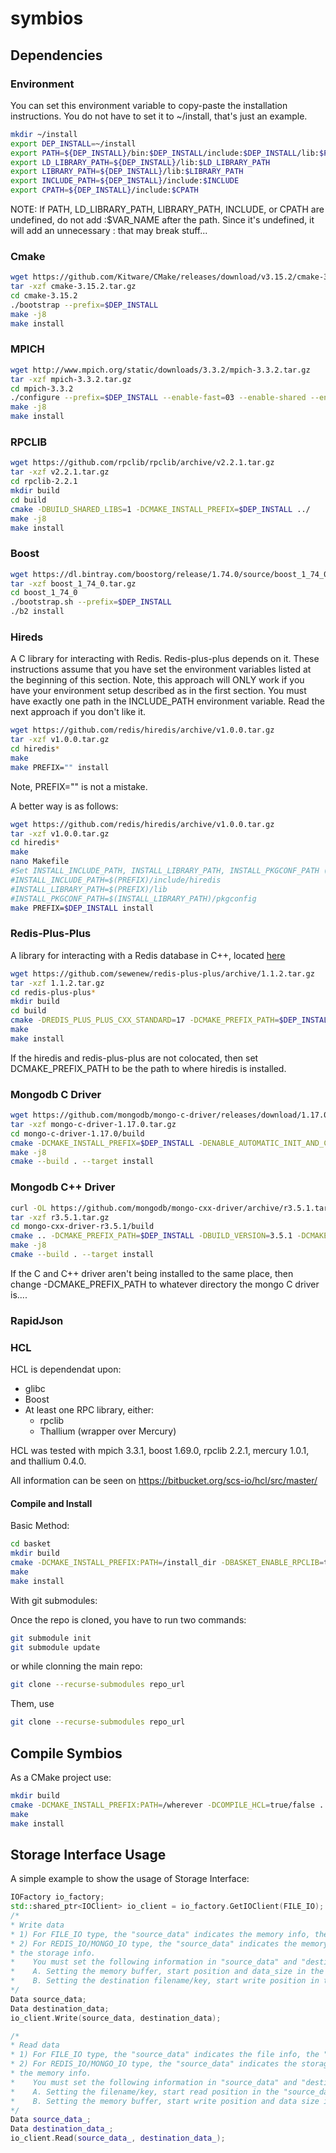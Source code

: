 # symbios
## Dependencies

### Environment

You can set this environment variable to copy-paste the installation instructions.
You do not have to set it to ~/install, that's just an example.

```bash
mkdir ~/install
export DEP_INSTALL=~/install
export PATH=${DEP_INSTALL}/bin:$DEP_INSTALL/include:$DEP_INSTALL/lib:$PATH
export LD_LIBRARY_PATH=${DEP_INSTALL}/lib:$LD_LIBRARY_PATH
export LIBRARY_PATH=${DEP_INSTALL}/lib:$LIBRARY_PATH
export INCLUDE_PATH=${DEP_INSTALL}/include:$INCLUDE
export CPATH=${DEP_INSTALL}/include:$CPATH
```

NOTE: If PATH, LD_LIBRARY_PATH, LIBRARY_PATH, INCLUDE, or CPATH are undefined,
do not add :$VAR_NAME after the path. Since it's undefined, it will add an
unnecessary : that may break stuff... 

### Cmake

```bash
wget https://github.com/Kitware/CMake/releases/download/v3.15.2/cmake-3.15.2.tar.gz
tar -xzf cmake-3.15.2.tar.gz
cd cmake-3.15.2
./bootstrap --prefix=$DEP_INSTALL
make -j8
make install
```

### MPICH

```bash
wget http://www.mpich.org/static/downloads/3.3.2/mpich-3.3.2.tar.gz
tar -xzf mpich-3.3.2.tar.gz
cd mpich-3.3.2
./configure --prefix=$DEP_INSTALL --enable-fast=03 --enable-shared --enable-romio --enable-threads --disable-fortran --disable-fc
make -j8
make install
```

### RPCLIB

```bash
wget https://github.com/rpclib/rpclib/archive/v2.2.1.tar.gz
tar -xzf v2.2.1.tar.gz
cd rpclib-2.2.1
mkdir build
cd build
cmake -DBUILD_SHARED_LIBS=1 -DCMAKE_INSTALL_PREFIX=$DEP_INSTALL ../
make -j8
make install
```

### Boost

```bash
wget https://dl.bintray.com/boostorg/release/1.74.0/source/boost_1_74_0.tar.gz
tar -xzf boost_1_74_0.tar.gz
cd boost_1_74_0
./bootstrap.sh --prefix=$DEP_INSTALL
./b2 install
```

### Hireds

A C library for interacting with Redis. Redis-plus-plus depends on it.
These instructions assume that you have set the environment variables
listed at the beginning of this section. Note, this approach will ONLY
work if you have your environment setup described as in the first
section. You must have exactly one path in the INCLUDE_PATH 
environment variable. Read the next approach if you don't like it.

```bash
wget https://github.com/redis/hiredis/archive/v1.0.0.tar.gz  
tar -xzf v1.0.0.tar.gz  
cd hiredis*  
make  
make PREFIX="" install   
```

Note, PREFIX="" is not a mistake.   

A better way is as follows:

```bash
wget https://github.com/redis/hiredis/archive/v1.0.0.tar.gz  
tar -xzf v1.0.0.tar.gz  
cd hiredis*  
make  
nano Makefile
#Set INSTALL_INCLUDE_PATH, INSTALL_LIBRARY_PATH, INSTALL_PKGCONF_PATH (lines 28-30) as follows:
#INSTALL_INCLUDE_PATH=$(PREFIX)/include/hiredis
#INSTALL_LIBRARY_PATH=$(PREFIX)/lib
#INSTALL_PKGCONF_PATH=$(INSTALL_LIBRARY_PATH)/pkgconfig
make PREFIX=$DEP_INSTALL install   
```

### Redis-Plus-Plus

A library for interacting with a Redis database in C++, located [here](https://github.com/sewenew/redis-plus-plus)

```bash
wget https://github.com/sewenew/redis-plus-plus/archive/1.1.2.tar.gz      
tar -xzf 1.1.2.tar.gz      
cd redis-plus-plus*    
mkdir build  
cd build  
cmake -DREDIS_PLUS_PLUS_CXX_STANDARD=17 -DCMAKE_PREFIX_PATH=$DEP_INSTALL -DCMAKE_INSTALL_PREFIX=$DEP_INSTALL -DCMAKE_BUILD_TYPE=Release ../  
make
make install  
```

If the hiredis and redis-plus-plus are not colocated, then set 
DCMAKE_PREFIX_PATH to be the path to where hiredis is installed.

### Mongodb C Driver

```bash
wget https://github.com/mongodb/mongo-c-driver/releases/download/1.17.0/mongo-c-driver-1.17.0.tar.gz  
tar -xzf mongo-c-driver-1.17.0.tar.gz    
cd mongo-c-driver-1.17.0/build 
cmake -DCMAKE_INSTALL_PREFIX=$DEP_INSTALL -DENABLE_AUTOMATIC_INIT_AND_CLEANUP=OFF ../  
make -j8  
cmake --build . --target install  
```

### Mongodb C++ Driver

```bash
curl -OL https://github.com/mongodb/mongo-cxx-driver/archive/r3.5.1.tar.gz  
tar -xzf r3.5.1.tar.gz    
cd mongo-cxx-driver-r3.5.1/build  
cmake .. -DCMAKE_PREFIX_PATH=$DEP_INSTALL -DBUILD_VERSION=3.5.1 -DCMAKE_INSTALL_PREFIX=$DEP_INSTALL -DCMAKE_CXX_STANDARD=17 -DBSONCXX_POLY_USE_BOOST=1 -DCMAKE_BUILD_TYPE=Release     
make -j8  
cmake --build . --target install  
```

If the C and C++ driver aren't being installed to the same place, then
change -DCMAKE_PREFIX_PATH to whatever directory the mongo C driver is....


### RapidJson
### HCL
HCL is dependendat upon:
* glibc
* Boost
* At least one RPC library, either:
    * rpclib
    * Thallium (wrapper over Mercury)

HCL was tested with mpich 3.3.1, boost 1.69.0, rpclib 2.2.1, mercury 1.0.1, and thallium 0.4.0.

All information can be seen on https://bitbucket.org/scs-io/hcl/src/master/

#### Compile and Install
Basic Method:
```bash
cd basket
mkdir build
cmake -DCMAKE_INSTALL_PREFIX:PATH=/install_dir -DBASKET_ENABLE_RPCLIB=true ..
make
make install
```

With git submodules:

Once the repo is cloned, you have to run two commands:
```bash
git submodule init
git submodule update
```
or while clonning the main repo:
```bash
git clone --recurse-submodules repo_url
```
Them, use
```bash
git clone --recurse-submodules repo_url
```

## Compile Symbios
As a CMake project use:
```bash
mkdir build
cmake -DCMAKE_INSTALL_PREFIX:PATH=/wherever -DCOMPILE_HCL=true/false ..
make
make install
```

## Storage Interface Usage
A simple example to show the usage of Storage Interface:
```c++
IOFactory io_factory;
std::shared_ptr<IOClient> io_client = io_factory.GetIOClient(FILE_IO);
/*
* Write data
* 1) For FILE_IO type, the "source_data" indicates the memory info, the "destination_data" indicates the file info.
* 2) For REDIS_IO/MONGO_IO type, the "source_data" indicates the memory info, and the "destination_data" indicates
* the storage info.
*    You must set the following information in "source_data" and "destination_data". Here I didn't do that.
*    A. Setting the memory buffer, start position and data_size in the "source_data"
*    B. Setting the destination filename/key, start write position in the "detination_data"
*/
Data source_data;
Data destination_data;
io_client.Write(source_data, destination_data);

/*
* Read data
* 1) For FILE_IO type, the "source_data" indicates the file info, the "destination_data" indicates the memory info.
* 2) For REDIS_IO/MONGO_IO type, the "source_data" indicates the storage info, and the "destination_data" indicates 
* the memory info.
*    You must set the following information in "source_data" and "destination_data". Here I didn't do that.
*    A. Setting the filename/key, start read position in the "source_data"
*    B. Setting the memory buffer, start write position and data size in the "source_data"
*/
Data source_data_;
Data destination_data_;
io_client.Read(source_data_, destination_data_);
```
